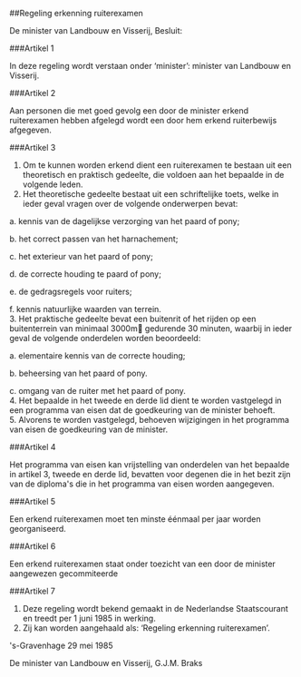 <meta http-equiv='Content-Type' content='text/html; charset=utf-8' />

##Regeling erkenning ruiterexamen

De minister van Landbouw en Visserij,  Besluit:    

###Artikel  1  

In deze regeling wordt verstaan onder ‘minister’: minister van Landbouw en Visserij. 

###Artikel  2  

Aan personen die met goed gevolg een door de minister erkend ruiterexamen hebben afgelegd wordt een door hem erkend ruiterbewijs afgegeven. 

###Artikel  3  

1.  Om te kunnen worden erkend dient een ruiterexamen te bestaan uit een theoretisch en praktisch gedeelte, die voldoen aan het bepaalde in de volgende leden.   
2.  Het theoretische gedeelte bestaat uit een schriftelijke toets, welke in ieder geval vragen over de volgende onderwerpen bevat: 

a. kennis van de dagelijkse verzorging van het paard of pony; 

b. het correct passen van het harnachement; 

c. het exterieur van het paard of pony; 

d. de correcte houding te paard of pony; 

e. de gedragsregels voor ruiters; 

f. kennis natuurlijke waarden van terrein.    
3.  Het praktische gedeelte bevat een buitenrit of het rijden op een buitenterrein van minimaal 3000m⁲ gedurende 30 minuten, waarbij in ieder geval de volgende onderdelen worden beoordeeld: 

a. elementaire kennis van de correcte houding; 

b. beheersing van het paard of pony. 

c. omgang van de ruiter met het paard of pony.    
4.  Het bepaalde in het tweede en derde lid dient te worden vastgelegd in een programma van eisen dat de goedkeuring van de minister behoeft.   
5.  Alvorens te worden vastgelegd, behoeven wijzigingen in het programma van eisen de goedkeuring van de minister.  

###Artikel  4  

Het programma van eisen kan vrijstelling van onderdelen van het bepaalde in artikel 3, tweede en derde lid, bevatten voor degenen die in het bezit zijn van de diploma's die in het programma van eisen worden aangegeven. 

###Artikel  5  

Een erkend ruiterexamen moet ten minste éénmaal per jaar worden georganiseerd. 

###Artikel  6  

Een erkend ruiterexamen staat onder toezicht van een door de minister aangewezen gecommiteerde 

###Artikel 7 

1. Deze regeling wordt bekend gemaakt in de Nederlandse Staatscourant en treedt per 1 juni 1985 in werking.
2. Zij kan worden aangehaald als: ‘Regeling erkenning ruiterexamen’.

's-Gravenhage 
29 mei 1985    

De 
minister van Landbouw en Visserij, 
G.J.M. Braks      
